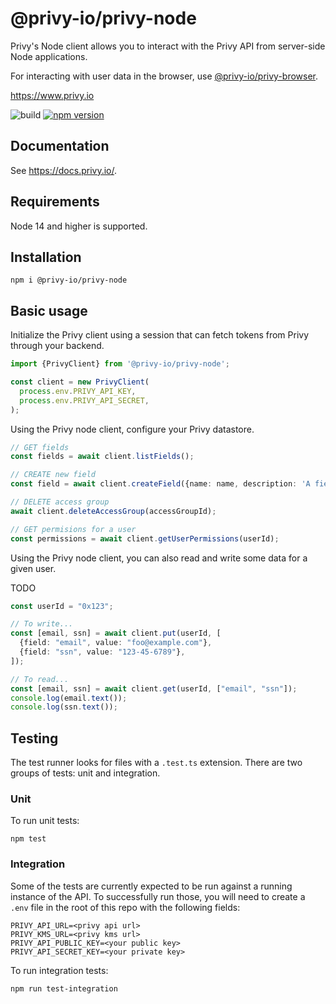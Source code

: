 # @privy-io/privy-node

Privy's Node client allows you to interact with the Privy API from server-side Node applications.

For interacting with user data in the browser, use [@privy-io/privy-browser](https://www.npmjs.com/package/@privy-io/privy-browser).

https://www.privy.io

![build](https://github.com/privy-io/privy-js/actions/workflows/tests.yml/badge.svg)
[![npm version](https://badge.fury.io/js/@privy-io%2Fprivy-node.svg)](https://www.npmjs.com/package/@privy-io/privy-node)


## Documentation

See https://docs.privy.io/.

## Requirements

Node 14 and higher is supported.

## Installation

```
npm i @privy-io/privy-node
```

## Basic usage

Initialize the Privy client using a session that can fetch tokens from Privy through your backend.

```typescript
import {PrivyClient} from '@privy-io/privy-node';

const client = new PrivyClient(
  process.env.PRIVY_API_KEY,
  process.env.PRIVY_API_SECRET,
);
```

Using the Privy node client, configure your Privy datastore.

```typescript
// GET fields
const fields = await client.listFields();

// CREATE new field
const field = await client.createField({name: name, description: 'A field'});

// DELETE access group
await client.deleteAccessGroup(accessGroupId);

// GET permisions for a user
const permissions = await client.getUserPermissions(userId);
```

Using the Privy node client, you can also read and write some data for a given user.

TODO

```typescript
const userId = "0x123";

// To write...
const [email, ssn] = await client.put(userId, [
  {field: "email", value: "foo@example.com"},
  {field: "ssn", value: "123-45-6789"},
]);

// To read...
const [email, ssn] = await client.get(userId, ["email", "ssn"]);
console.log(email.text());
console.log(ssn.text());
```

## Testing

The test runner looks for files with a `.test.ts` extension. There are two groups of tests: unit and integration.

### Unit

To run unit tests:

```
npm test
```

### Integration

Some of the tests are currently expected to be run against a running instance of the API. To successfully run those, you will need to create a `.env` file in the root of this repo with the following fields:

```
PRIVY_API_URL=<privy api url>
PRIVY_KMS_URL=<privy kms url>
PRIVY_API_PUBLIC_KEY=<your public key>
PRIVY_API_SECRET_KEY=<your private key>
```

To run integration tests:

```
npm run test-integration
```

